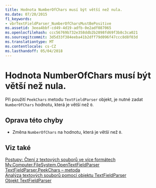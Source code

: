 ```yaml
---
title: Hodnota NumberOfChars musí být větší než nula.
ms.date: 07/20/2015
f1_keywords:
- vbrTextFieldParser_NumberOfCharsMustBePositive
ms.assetid: 3eea4bbf-cd49-4d19-adfb-0e2adf087065
ms.openlocfilehash: ccc56769b732e358ddb2b2898fd69f3b8c3ca021
ms.sourcegitcommit: 3d5d33f384eeba41b2dff79d096f47ccc8d8f03d
ms.translationtype: MT
ms.contentlocale: cs-CZ
ms.lasthandoff: 05/04/2018
---
```

# <a name="numberofchars-must-be-greater-than-zero"></a>Hodnota NumberOfChars musí být větší než nula.
Při použití `PeekChars` metodu `TextFieldParser` objekt, je nutné zadat `NumberOfChars` hodnotu, která je větší než `0`.  
  
## <a name="to-correct-this-error"></a>Oprava této chyby  
  
-   Změna `NumberOfChars` na hodnotu, která je větší než `0`.  
  
## <a name="see-also"></a>Viz také  
 [Postupy: Čtení z textových souborů ve více formátech](../../visual-basic/developing-apps/programming/drives-directories-files/how-to-read-from-text-files-with-multiple-formats.md)  
 [My.Computer.FileSystem.OpenTextFieldParser](xref:Microsoft.VisualBasic.FileIO.FileSystem.OpenTextFieldParser%2A)  
 [TextFieldParser.PeekChars – metoda](http://msdn.microsoft.com/library/4a180d26-d46d-4cc1-9af7-d23abe27c89b)  
 [Analýza textových souborů pomocí objektu TextFieldParser](../../visual-basic/developing-apps/programming/drives-directories-files/parsing-text-files-with-the-textfieldparser-object.md)  
 [Objekt TextFieldParser](../../visual-basic/language-reference/objects/textfieldparser-object.md)
